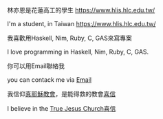 林亦恩是花蓮高工的學生 <https://www.hlis.hlc.edu.tw/>

I'm a student, in Taiwan <https://www.hlis.hlc.edu.tw/>


我喜歡用Haskell, Nim, Ruby, C, GAS來寫專案

I love programming in Haskell, Nim, Ruby, C, GAS.


你可以用Email聯絡我

you can contack me via [Email](mailto:015006@mst.hlis.hlc.edu.tw)


我信仰[真耶穌教會](https://tjc.org/)，是能得救的教會[喜信](https://joy.org.tw/)

I believe in the [True Jesus Church](https://tjc.org/)[喜信](https://joy.org.tw/)

